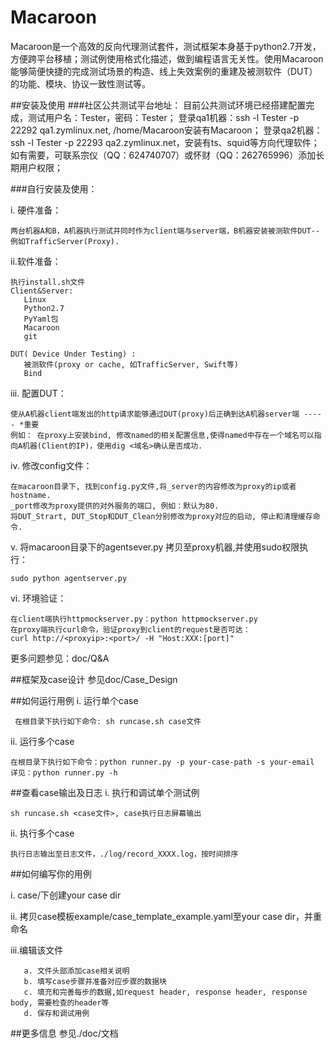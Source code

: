 Macaroon
========

   Macaroon是一个高效的反向代理测试套件，测试框架本身基于python2.7开发，方便跨平台移植；测试例使用格式化描述，做到编程语言无关性。使用Macaroon能够简便快捷的完成测试场景的构造、线上失效案例的重建及被测软件（DUT）的功能、模块、协议一致性测试等。

##安装及使用
###社区公共测试平台地址：
	目前公共测试环境已经搭建配置完成，测试用户名：Tester，密码：Tester；
	登录qa1机器：ssh -l Tester -p 22292 qa1.zymlinux.net, /home/Macaroon安装有Macaroon；
	登录qa2机器：ssh -l Tester -p 22293 qa2.zymlinux.net，安装有ts、squid等方向代理软件；
	如有需要，可联系宗仪（QQ：624740707）或怀财（QQ：262765996）添加长期用户权限；

###自行安装及使用：  
  
  i. 硬件准备： 
    
    两台机器A和B，A机器执行测试并同时作为client端与server端，B机器安装被测软件DUT--例如TrafficServer(Proxy).
    
  ii.软件准备：

	执行install.sh文件
	Client&Server:
       Linux
       Python2.7
       PyYaml包
       Macaroon
       git

    DUT( Device Under Testing) :
       被测软件(proxy or cache, 如TrafficServer, Swift等)
       Bind

  iii. 配置DUT：    

	使从A机器client端发出的http请求能够通过DUT(proxy)后正确到达A机器server端 ----- *重要   
	例如： 在proxy上安装bind, 修改named的相关配置信息,使得named中存在一个域名可以指向A机器(Client的IP)，使用dig <域名>确认是否成功.   

  iv. 修改config文件：   
	
    在macaroon目录下, 找到config.py文件,将_server的内容修改为proxy的ip或者hostname.   
	_port修改为proxy提供的对外服务的端口, 例如：默认为80.     
	将DUT_Strart, DUT_Stop和DUT_Clean分别修改为proxy对应的启动, 停止和清理缓存命令.    

  v.  将macaroon目录下的agentsever.py 拷贝至proxy机器,并使用sudo权限执行：
   
    sudo python agentserver.py      

  vi. 环境验证：    

    在client端执行httpmockserver.py：python httpmockserver.py   
	在proxy端执行curl命令，验证proxy到client的request是否可达：
    curl http://<proxyip>:<port>/ -H "Host:XXX:[port]"    

  更多问题参见：doc/Q&A


##框架及case设计
   参见doc/Case_Design

##如何运行用例
   i. 运行单个case   

     在根目录下执行如下命令: sh runcase.sh case文件   
   ii. 运行多个case   
  
	在根目录下执行如下命令：python runner.py -p your-case-path -s your-email    
	详见：python runner.py -h     


##查看case输出及日志
   i. 执行和调试单个测试例  
  
	sh runcase.sh <case文件>, case执行日志屏幕输出     

   ii. 执行多个case     

	执行日志输出至日志文件，./log/record_XXXX.log，按时间排序     

##如何编写你的用例

   i.  case/下创建your case dir    

   ii. 拷贝case模板example/case_template_example.yaml至your case dir，并重命名    

   iii.编辑该文件   
 
       a. 文件头部添加case相关说明     
       b. 填写case步骤并准备对应步骤的数据块    
       c. 填充和完善每步的数据,如request header, response header, response body, 需要检查的header等    
       d. 保存和调试用例     

##更多信息
   参见./doc/文档    

 
